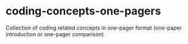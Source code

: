 # coding-concepts-one-pagers
Collection of coding related concepts in one-pager format (one-paper introduction or one-pager comparison)
